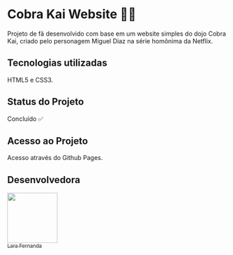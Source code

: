 # Cobra Kai Website 🐍👊
Projeto de fã desenvolvido com base em um website simples do dojo Cobra Kai, criado pelo personagem Miguel Diaz na série homônima da Netflix.

## Tecnologias utilizadas
HTML5 e CSS3.

## Status do Projeto
Concluído ✅

## Acesso ao Projeto
Acesso através do Github Pages.

## Desenvolvedora
[<img loading="lazy" src="https://avatars.githubusercontent.com/u/88752895?v=4" width=115><br><sub>Lara Fernanda</sub>](https://github.com/larafvitoriano)
